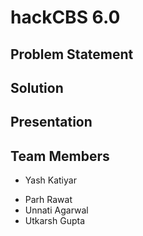 # hackCBS 6.0

## Problem Statement

## Solution

## Presentation

## Team Members
+ Yash Katiyar
- Parh Rawat
- Unnati Agarwal
- Utkarsh Gupta
